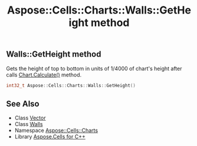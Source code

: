 ﻿---
title: Aspose::Cells::Charts::Walls::GetHeight method
linktitle: GetHeight
second_title: Aspose.Cells for C++ API Reference
description: 'Aspose::Cells::Charts::Walls::GetHeight method. Gets the height of top to bottom in units of 1/4000 of chart''s height after calls Chart.Calculate() method in C++.'
type: docs
weight: 1000
url: /cpp/aspose.cells.charts/walls/getheight/
---
## Walls::GetHeight method


Gets the height of top to bottom in units of 1/4000 of chart's height after calls [Chart.Calculate()](../../chart/calculate/) method.

```cpp
int32_t Aspose::Cells::Charts::Walls::GetHeight()
```

## See Also

* Class [Vector](../../../aspose.cells/vector/)
* Class [Walls](../)
* Namespace [Aspose::Cells::Charts](../../)
* Library [Aspose.Cells for C++](../../../)
